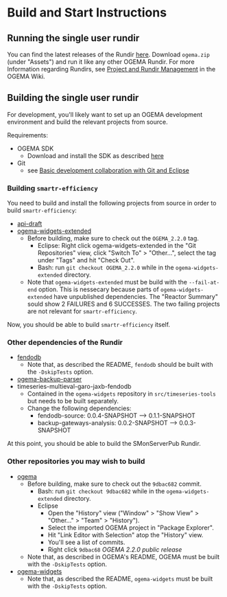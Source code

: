 # Build and Start Instructions

## Running the single user rundir

You can find the latest releases of the Rundir
[here](https://github.com/jakobbbb/smonserverpub/releases). Download
`ogema.zip` (under "Assets") and run it like any other OGEMA Rundir.
For more Information regarding Rundirs, see
[Project and Rundir Management](https://community.ogema-source.net/xwiki/bin/view/Tutorial%20Collection/SDK%20Tutorial%20Overview%20Experimental/Project%20and%20Rundir%20Management/)
in the OGEMA Wiki.

## Building the single user rundir

For development, you'll likely want to set up an OGEMA development
environment and build the relevant projects from source.

Requirements:
* OGEMA SDK
    * Download and install the SDK as described [here](https://community.ogema-source.net/xwiki/bin/view/Main/)
* Git
    * see [Basic development collaboration with Git and Eclipse](https://community.ogema-source.net/xwiki/bin/view/Tutorial%20Collection/SDK%20Tutorial%20Overview%20Experimental/Basic%20development%20collaboration%20with%20Git%20and%20Eclipse/)

### Building `smartr-efficiency`

You need to build and install the following projects from source in
order to build `smartr-efficiency`:

* [api-draft](https://github.com/smartrplace/api-draft)
* [ogema-widgets-extended](https://github.com/ogema/ogema-widgets-extended)
    * Before building, make sure to check out the `OGEMA_2.2.0` tag.
        * Eclipse: Right click ogema-widgets-extended in the "Git
          Repositories" view, click "Switch To" > "Other...", select the
          tag under "Tags" and hit "Check Out".
        * Bash: run `git checkout OGEMA_2.2.0` while in the
          `ogema-widgets-extended` directory.
    * Note that `ogema-widgets-extended` must be build with the
      `--fail-at-end` option.  This is nessecary because parts of
      `ogema-widgets-extended` have unpublished dependencies.  The
      "Reactor Summary" sould show 2 FAILURES and 6 SUCCESSES.  The two
      failing projects are not relevant for `smartr-efficiency`.

Now, you should be able to build `smartr-efficiency` itself.


### Other dependencies of the Rundir


* [fendodb](https://github.com/smartrplace/fendodb)
    * Note that, as described the README, `fendodb` should be
      built with the `-DskipTests` option.
* [ogema-backup-parser](https://github.com/smartrplace/ogema-backup-parser)
* timeseries-multieval-garo-jaxb-fendodb
    * Contained in the `ogema-widgets` repository in
    `src/timeseries-tools` but needs to be built separately.
    * Change the following dependencies:
        * fendodb-source: 0.0.4-SNAPSHOT --> 0.1.1-SNAPSHOT
        * backup-gateways-analysis: 0.0.2-SNAPSHOT --> 0.0.3-SNAPSHOT

At this point, you should be able to build the SMonServerPub Rundir.

### Other repositories you may wish to build

* [ogema](https://github.com/ogema/ogema)
    * Before building, make sure to check out the `9dbac682` commit.
        * Bash: run `git checkout 9dbac682` while in the
          `ogema-widgets-extended` directory.
        * Eclipse
            * Open the "History" view ("Window" > "Show View" >
              "Other..." > "Team" > "History").
            * Select the imported OGEMA project in "Package Explorer".
            * Hit "Link Editor with Selection" atop the "History" view.
            * You'll see a list of commits.
            * Right click `9dbac68` *OGEMA 2.2.0 public release*
    * Note that, as described in OGEMA's README, OGEMA must be
      built with the `-DskipTests` option.
* [ogema-widgets](https://github.com/ogema/ogema-widgets)
    * Note that, as described the README, `ogema-widgets` must be
      built with the `-DskipTests` option.
